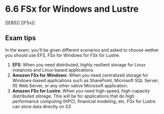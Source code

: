 # 6.6 FSx for Windows and Lustre
[[EBS]] [[FSx]]
## Exam tips

In the exam, you'll be given different scenarios and asked to choose wether you should use EFS, FSx for Windows for FSx for Lustre.

1. **EFS**: When you need distributed, highly resilient storage for Linux instances and Linux-based applications
2. **Amazon FSx for Windows**: When you need centralized storage for Windows-based applications such as SharePoint, Microsoft SQL Server, IIS Web Server, or any other native Microsoft application.
3. **Amazon FSx for Lustre**: When you need high-speed, high-capacity distributed storage. This will be for applications that do high performance computing (HPC), finanicial modeling, etc. FSx for Lustre can store data directly on S3